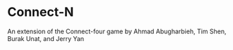 # Connect-N
An extension of the Connect-four game by Ahmad Abugharbieh, Tim Shen, Burak Unat, and Jerry Yan
